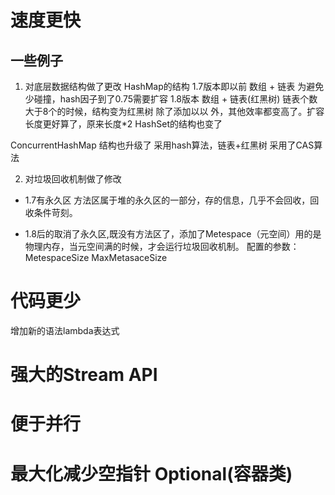 # 速度更快
## 一些例子
1. 对底层数据结构做了更改
HashMap的结构
    1.7版本即以前    数组 + 链表    为避免少碰撞，hash因子到了0.75需要扩容
    1.8版本          数组 + 链表(红黑树)    链表个数大于8个的时候，结构变为红黑树  除了添加以以                                         外，其他效率都变高了。扩容长度更好算了，原来长度*2
  HashSet的结构也变了

  ConcurrentHashMap 结构也升级了
            采用hash算法，链表+红黑树
            采用了CAS算法

2. 对垃圾回收机制做了修改
* 1.7有永久区         方法区属于堆的永久区的一部分，存的信息，几乎不会回收，回收条件苛刻。

* 1.8后的取消了永久区,既没有方法区了，添加了Metespace（元空间）用的是物理内存，当元空间满的时候，才会运行垃圾回收机制。
配置的参数：
            MetespaceSize
            MaxMetasaceSize

# 代码更少
增加新的语法lambda表达式

# 强大的Stream API

# 便于并行

# 最大化减少空指针 Optional(容器类)